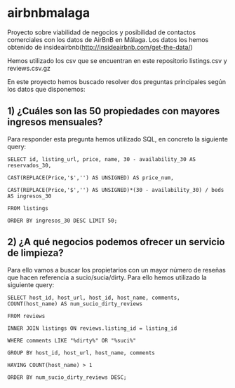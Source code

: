 # airbnbmalaga
Proyecto sobre viabilidad de negocios y posibilidad de contactos comerciales con los datos de AirBnB en Málaga.
Los datos los hemos obtenido de insideairbnb(http://insideairbnb.com/get-the-data/)

Hemos utilizado los csv que se encuentran en este repositorio listings.csv y reviews.csv.gz

En este proyecto hemos buscado resolver dos preguntas principales según los datos que disponemos:
## 1) ¿Cuáles son las 50 propiedades con mayores ingresos mensuales?
Para responder esta pregunta hemos utilizado SQL, en concreto la siguiente query:

    SELECT id, listing_url, price, name, 30 - availability_30 AS reservados_30, 
    
    CAST(REPLACE(Price,'$','') AS UNSIGNED) AS price_num, 
    
    CAST(REPLACE(Price,'$','') AS UNSIGNED)*(30 - availability_30) / beds AS ingresos_30
    
    FROM listings 
    
    ORDER BY ingresos_30 DESC LIMIT 50; 
    
## 2) ¿A qué negocios podemos ofrecer un servicio de limpieza?
Para ello vamos a buscar los propietarios con un mayor número de reseñas que hacen referencia a sucio/sucia/dirty. Para ello hemos utilizado la siguiente query:
    
    SELECT host_id, host_url, host_id, host_name, comments, COUNT(host_name) AS num_sucio_dirty_reviews
    
    FROM reviews
    
    INNER JOIN listings ON reviews.listing_id = listing_id
    
    WHERE comments LIKE "%dirty%" OR "%suci%"
    
    GROUP BY host_id, host_url, host_name, comments
    
    HAVING COUNT(host_name) > 1
    
    ORDER BY num_sucio_dirty_reviews DESC;
